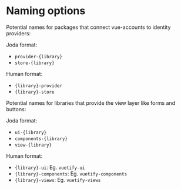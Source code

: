 # Naming options

Potential names for packages that connect vue-accounts to identity providers:

Joda format:
- `provider-{library}`
- `store-{library}`

Human format:
- `{library}-provider`
- `{library}-store`

Potential names for libraries that provide the view layer like forms and buttons:

Joda format:
- `ui-{library}`
- `components-{library}`
- `view-{library}`

Human format:
- `{library}-ui`: Eg. `vuetify-ui`
- `{library}-components`: Eg. `vuetify-components`
- `{library}-views`: Eg. `vuetify-views`
